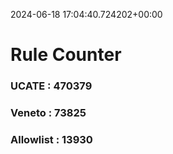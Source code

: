 2024-06-18 17:04:40.724202+00:00
# Rule Counter 
 ### UCATE : 470379

 ### Veneto : 73825

 ### Allowlist : 13930